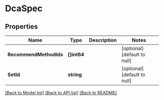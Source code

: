 # DcaSpec

## Properties
Name | Type | Description | Notes
------------ | ------------- | ------------- | -------------
**RecommendMethodIds** | **[]int64** |  | [optional] [default to null]
**SetId** | **string** |  | [optional] [default to null]

[[Back to Model list]](../README.md#documentation-for-models) [[Back to API list]](../README.md#documentation-for-api-endpoints) [[Back to README]](../README.md)


